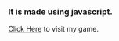 ### It is made using javascript.
[Click Here](https://av1shek.github.io/Cool-Javascript-Stuffs/tic-tac-toe/) to visit my game.

